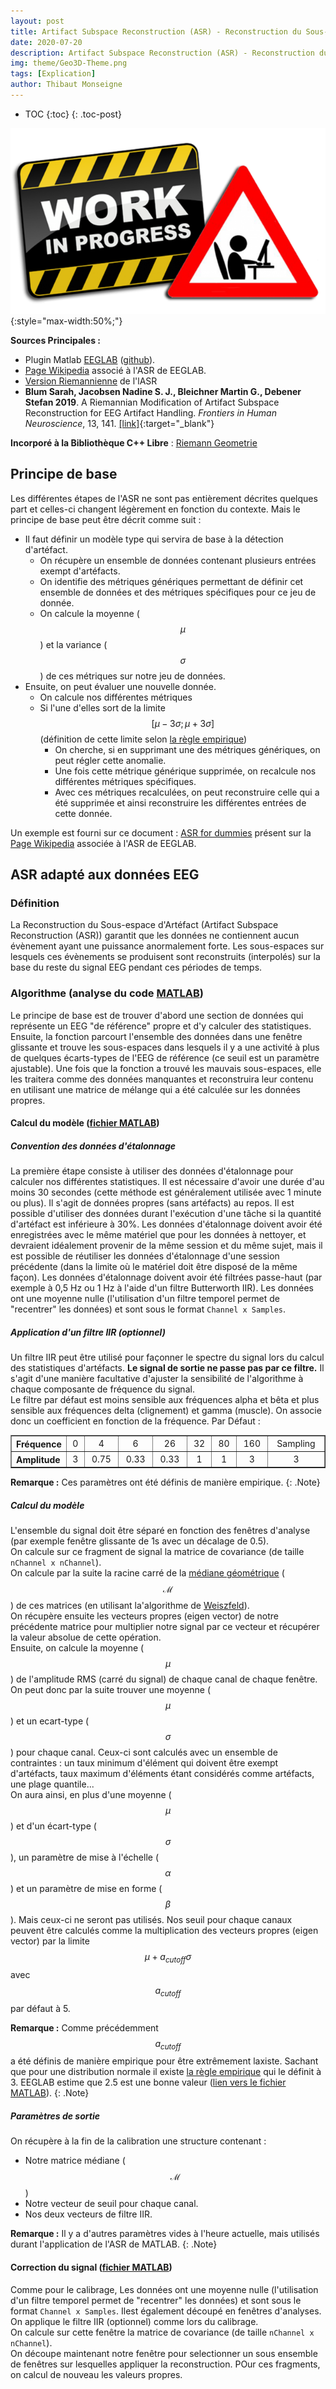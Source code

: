 ```yaml
---
layout: post
title: Artifact Subspace Reconstruction (ASR) - Reconstruction du Sous-espace d'Artéfact (RSA)
date: 2020-07-20
description: Artifact Subspace Reconstruction (ASR) - Reconstruction du Sous-espace d'Artéfact (RSA)
img: theme/Geo3D-Theme.png
tags: [Explication]
author: Thibaut Monseigne
---
```


* TOC
{:toc}
{: .toc-post}

![WIP](/assets/img/WIP.png){:style="max-width:50%;"}

**Sources Principales :**

* Plugin Matlab [EEGLAB](https://sccn.ucsd.edu/eeglab/index.php) ([github](https://github.com/sccn/eeglab)).
* [Page Wikipedia](https://sccn.ucsd.edu/wiki/Artifact_Subspace_Reconstruction_(ASR)) associé à l'ASR de EEGLAB.
* [Version Riemannienne](https://github.com/s4rify/rASRMatlab) de l'lASR
* **Blum Sarah, Jacobsen Nadine S. J., Bleichner Martin G., Debener Stefan 2019**. A Riemannian Modification of Artifact Subspace Reconstruction for EEG Artifact Handling. *Frontiers in Human Neuroscience*, 13, 141. [[link]](https://doi.org/10.3389/fnhum.2019.00141){:target="_blank"}

**Incorporé à la Bibliothèque C++ Libre** : [Riemann Geometrie](https://github.com/tmonseigne/RIGBy-cpp)

## Principe de base

Les différentes étapes de l'ASR ne sont pas entièrement décrites quelques part et celles-ci changent légèrement en fonction du contexte.
Mais le principe de base peut être décrit comme suit :

* Il faut définir un modèle type qui servira de base à la détection d'artéfact.
  * On récupère un ensemble de données contenant plusieurs entrées exempt d'artéfacts.
  * On identifie des métriques génériques permettant de définir cet ensemble de données et des métriques spécifiques pour ce jeu de donnée.
  * On calcule la moyenne ($$\mu$$) et la variance ($$\sigma$$) de ces métriques sur notre jeu de données.
* Ensuite, on peut évaluer une nouvelle donnée.
  * On calcule nos différentes métriques
  * Si l'une d'elles sort de la limite $$\left[ \mu - 3\sigma ; \mu + 3\sigma \right]$$ (définition de cette limite selon [la règle empirique](https://fr.wikipedia.org/wiki/R%C3%A8gle_68-95-99.7))
    * On cherche, si en supprimant une des métriques génériques, on peut régler cette anomalie.
    * Une fois cette métrique générique supprimée, on recalcule nos différentes métriques spécifiques.
    * Avec ces métriques recalculées, on peut reconstruire celle qui a été supprimée et ainsi reconstruire les différentes entrées de cette donnée.

Un exemple est fourni sur ce document : [ASR for dummies](https://sccn.ucsd.edu/mediawiki/images/c/c5/AsrForDummies_ver21_web.pdf) présent sur la [Page Wikipedia](https://sccn.ucsd.edu/wiki/Artifact_Subspace_Reconstruction_(ASR)) associée à l'ASR de EEGLAB.

## ASR adapté aux données EEG

### Définition

La Reconstruction du Sous-espace d'Artéfact (Artifact Subspace Reconstruction (ASR)) garantit que les données ne contiennent aucun évènement ayant une puissance anormalement forte.
Les sous-espaces sur lesquels ces évènements se produisent sont reconstruits (interpolés) sur la base du reste du signal EEG pendant ces périodes de temps.

### Algorithme (analyse du code [MATLAB](https://github.com/sccn/eeglab))

Le principe de base est de trouver d'abord une section de données qui représente un EEG "de référence" propre et d'y calculer des statistiques.
Ensuite, la fonction parcourt l'ensemble des données dans une fenêtre glissante et trouve les sous-espaces dans lesquels il y a une activité à plus de quelques écarts-types de l'EEG de référence (ce seuil est un paramètre ajustable).
Une fois que la fonction a trouvé les mauvais sous-espaces, elle les traitera comme des données manquantes et reconstruira leur contenu en utilisant une matrice de mélange qui a été calculée sur les données propres.

#### Calcul du modèle ([fichier MATLAB](https://github.com/sccn/clean_rawdata/blob/master/private/asr_calibrate.m))

##### Convention des données d'étalonnage

La première étape consiste à utiliser des données d'étalonnage pour calculer nos différentes statistiques.
Il est nécessaire d'avoir une durée d'au moins 30 secondes (cette méthode est généralement utilisée avec 1 minute ou plus).
Il s'agit de données propres (sans artéfacts) au repos. Il est possible d'utiliser des données durant l'exécution d'une tâche si la quantité d'artéfact est inférieure à 30%.
Les données d'étalonnage doivent avoir été enregistrées avec le même matériel que pour les données à nettoyer, et devraient idéalement provenir de la même session et du même sujet, mais il est possible de réutiliser les données d'étalonnage d'une session précédente (dans la limite où le matériel doit être disposé de la même façon).
Les données d'étalonnage doivent avoir été filtrées passe-haut (par exemple à 0,5 Hz ou 1 Hz à l'aide d'un filtre Butterworth IIR).
Les données ont une moyenne nulle (l'utilisation d'un filtre temporel permet de "recentrer" les données) et sont sous le format `Channel x Samples`.

##### Application d'un filtre IIR (optionnel)

Un filtre IIR peut être utilisé pour façonner le spectre du signal lors du calcul des statistiques d'artéfacts. **Le signal de sortie ne passe pas par ce filtre.** Il s'agit d'une manière facultative d'ajuster la sensibilité de l'algorithme à chaque composante de fréquence du signal.  
Le filtre par défaut est moins sensible aux fréquences alpha et bêta et plus sensible aux fréquences delta (clignement) et gamma (muscle). On associe donc un coefficient en fonction de la fréquence. Par Défaut :

<form><table style="width:100%" border="1">
	<tr align="center">
		<th width="15%" align="left">Fréquence</th>
		<td>0</td><td>4</td><td>6</td><td>26</td><td>32</td><td>80</td><td>160</td><td>Sampling</td>
	</tr>
	<tr align="center">
		<th width="15%" align="left">Amplitude</th>
		<td>3</td><td>0.75</td><td>0.33</td><td>0.33</td><td>1</td><td>1</td><td>3</td><td>3</td>
	</tr>
</table></form>

**Remarque :** Ces paramètres ont été définis de manière empirique.
{: .Note}

##### Calcul du modèle

L'ensemble du signal doit être séparé en fonction des fenêtres d'analyse (par exemple fenêtre glissante de 1s avec un décalage de 0.5).  
On calcule sur ce fragment de signal la matrice de covariance (de taille `nChannel x nChannel`).  
On calcule par la suite la racine carré de la [médiane géométrique](https://en.wikipedia.org/wiki/Geometric_median) ($$\mathcal{M}$$) de ces matrices (en utilisant la'algorithme de [Weiszfeld](https://en.wikipedia.org/wiki/Geometric_median#Computation)).  
On récupère ensuite les vecteurs propres (eigen vector) de notre précédente matrice pour multiplier notre signal par ce vecteur et récupérer la valeur absolue de cette opération.  
Ensuite, on calcule la moyenne ($$\mu$$) de l'amplitude RMS (carré du signal) de chaque canal de chaque fenêtre.  
On peut donc par la suite trouver une moyenne ($$\mu$$) et un ecart-type ($$\sigma$$) pour chaque canal. Ceux-ci sont calculés avec un ensemble de contraintes : un taux minimum d'élément qui doivent être exempt d'artéfacts, taux maximum d'éléments étant considérés comme artéfacts, une plage quantile...  
On aura ainsi, en plus d'une moyenne ($$\mu$$) et d'un écart-type ($$\sigma$$), un paramètre de mise à l'échelle ($$\alpha$$) et un paramètre de mise en forme ($$\beta$$). Mais ceux-ci ne seront pas utilisés.
Nos seuil pour chaque canaux peuvent être calculés comme la multiplication des vecteurs propres (eigen vector) par la limite $$\mu + a_{cutoff}\sigma$$ avec $$a_{cutoff}$$ par défaut à 5.

**Remarque :** Comme précédemment $$a_{cutoff}$$ a été définis de manière empirique pour être extrêmement laxiste. Sachant que pour une distribution normale il existe [la règle empirique](https://fr.wikipedia.org/wiki/R%C3%A8gle_68-95-99.7) qui le définit à 3. EEGLAB estime que 2.5 est une bonne valeur ([lien vers le fichier MATLAB](https://github.com/sccn/clean_rawdata/blob/master/private/asr_calibrate.m)).
{: .Note}

##### Paramètres de sortie

On récupère à la fin de la calibration une structure contenant :

* Notre matrice médiane ($$\mathcal{M}$$)
* Notre vecteur de seuil pour chaque canal.
* Nos deux vecteurs de filtre IIR.

**Remarque :** Il y a d'autres paramètres vides à l'heure actuelle, mais utilisés durant l'application de l'ASR de MATLAB.
{: .Note}

#### Correction du signal ([fichier MATLAB](https://github.com/sccn/clean_rawdata/blob/master/private/asr_process.m))

Comme pour le calibrage, Les données ont une moyenne nulle (l'utilisation d'un filtre temporel permet de "recentrer" les données) et sont sous le format `Channel x Samples`. Ilest également découpé en fenêtres d'analyses.  
On applique le filtre IIR (optionnel) comme lors du calibrage.  
On calcule sur cette fenêtre la matrice de covariance (de taille `nChannel x nChannel`).  
On découpe maintenant notre fenêtre pour selectionner un sous ensemble de fenêtres sur lesquelles appliquer la reconstruction.
POur ces fragments, on calcul de nouveau les valeurs propres.
